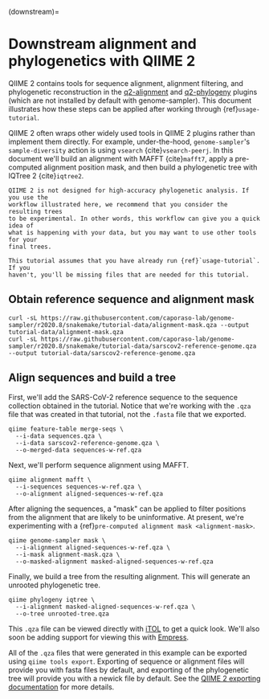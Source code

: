 (downstream)=
# Downstream alignment and phylogenetics with QIIME 2

QIIME 2 contains tools for sequence alignment, alignment filtering, and
phylogenetic reconstruction in the
[q2-alignment](https://docs.qiime2.org/2020.2/plugins/available/alignment/)
and
[q2-phylogeny](https://docs.qiime2.org/2020.2/plugins/available/phylogeny/)
plugins (which are not installed by default with genome-sampler). This document
illustrates how these steps can be applied after working through
{ref}`usage-tutorial`.

QIIME 2 often wraps other widely used tools in QIIME 2 plugins rather than
implement them directly. For example, under-the-hood, `genome-sampler`'s
`sample-diversity` action is using `vsearch` {cite}`vsearch-peerj`. In this
document we'll build an alignment with MAFFT {cite}`mafft7`,
apply a pre-computed alignment position mask, and then build a phylogenetic
tree with IQTree 2 {cite}`iqtree2`.

```{warning}
QIIME 2 is not designed for high-accuracy phylogenetic analysis. If you use the
workflow illustrated here, we recommend that you consider the resulting trees
to be experimental. In other words, this workflow can give you a quick idea of
what is happening with your data, but you may want to use other tools for your
final trees.
```

```{note}
This tutorial assumes that you have already run {ref}`usage-tutorial`. If you
haven't, you'll be missing files that are needed for this tutorial.
```

## Obtain reference sequence and alignment mask

```
curl -sL https://raw.githubusercontent.com/caporaso-lab/genome-sampler/r2020.8/snakemake/tutorial-data/alignment-mask.qza --output tutorial-data/alignment-mask.qza
curl -sL https://raw.githubusercontent.com/caporaso-lab/genome-sampler/r2020.8/snakemake/tutorial-data/sarscov2-reference-genome.qza --output tutorial-data/sarscov2-reference-genome.qza
```

## Align sequences and build a tree

First, we'll add the SARS-CoV-2 reference sequence to the sequence collection
obtained in the tutorial. Notice that we're working with the `.qza` file that
was created in that tutorial, not the `.fasta` file that we exported.

```
qiime feature-table merge-seqs \
  --i-data sequences.qza \
  --i-data sarscov2-reference-genome.qza \
  --o-merged-data sequences-w-ref.qza
```

Next, we'll perform sequence alignment using MAFFT.

```
qiime alignment mafft \
  --i-sequences sequences-w-ref.qza \
  --o-alignment aligned-sequences-w-ref.qza
```

After aligning the sequences, a "mask" can be applied to filter positions from
the alignment that are likely to be uninformative. At present, we're
experimenting with a {ref}`pre-computed alignment mask <alignment-mask>`.

```
qiime genome-sampler mask \
  --i-alignment aligned-sequences-w-ref.qza \
  --i-mask alignment-mask.qza \
  --o-masked-alignment masked-aligned-sequences-w-ref.qza
```

Finally, we build a tree from the resulting alignment. This will generate an
unrooted phylogenetic tree.

```
qiime phylogeny iqtree \
  --i-alignment masked-aligned-sequences-w-ref.qza \
  --o-tree unrooted-tree.qza
```

This `.qza` file can
be viewed directly with [iTOL](https://itol.embl.de/) to get a quick look.
We'll also soon be adding support for viewing this with
[Empress](https://github.com/biocore/empress).

All of the `.qza` files that were generated in this example can be exported
using `qiime tools export`. Exporting of sequence or alignment files will
provide you with fasta files by default, and exporting of the phylogenetic
tree will provide you with a newick file by default. See the
[QIIME 2 exporting documentation](https://docs.qiime2.org/2020.8/tutorials/exporting/)
for more details.
